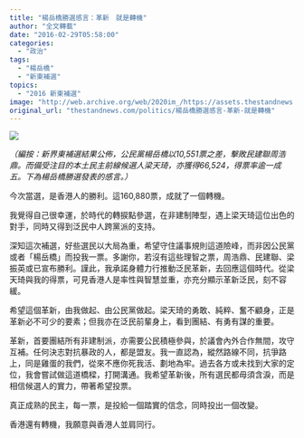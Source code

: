 ```yaml
---
title: "楊岳橋勝選感言：革新　就是轉機"
author: "全文轉載"
date: "2016-02-29T05:58:00"
categories:
  - "政治"
tags:
  - "楊岳橋"
  - "新東補選"
topics:
  - "2016 新東補選"
image: "http://web.archive.org/web/2020im_/https://assets.thestandnews.com/media/photos/y7_L2lSV.png"
original_url: "thestandnews.com/politics/楊岳橋勝選感言-革新-就是轉機"
---
```

![](http://web.archive.org/web/2020im_/https://assets.thestandnews.com/media/photos/y7_L2lSV.png)

_（編按：新界東補選結果公佈，公民黨楊岳橋以10,551票之差，擊敗民建聯周浩鼎。而備受注目的本土民主前線候選人梁天琦，亦獲得66,524，得票率逾一成五。下為楊岳橋勝選發表的感言。）_

今次當選，是香港人的勝利。這160,880票，成就了一個轉機。

我覺得自己很幸運，於時代的轉捩點參選，在非建制陣型，遇上梁天琦這位出色的對手，同時又得到泛民中人跨黨派的支持。

深知這次補選，好些選民以大局為重，希望守住議事規則這道險峰，而非因公民黨或者「楊岳橋」而投我一票。多謝你，若沒有這些理智之票，周浩鼎、民建聯、梁振英或已宣布勝利。謹此，我承諾身體力行推動泛民革新，去回應這個時代。從梁天琦與我的得票，可見香港人是率性與智慧並重，亦充分顯示革新泛民，刻不容緩。

希望這個革新，由我做起、由公民黨做起。梁天琦的勇敢、純粹、奮不顧身，正是革新必不可少的要素；但我亦在泛民前輩身上，看到團結、有勇有謀的重要。

革新，首要團結所有非建制派，亦需要公民積極參與，於議會內外合作無間，攻守互補。任何決志對抗暴政的人，都是盟友。我一直認為，縱然路線不同，抗爭路上，同是雞蛋的我們，從來不應你死我活、劃地為牢。過去各方或未找到大家的定位，我會嘗試做這道橋樑，打開溝通。我希望革新後，所有選民都毋須含淚，而是相信候選人的實力，帶著希望投票。

真正成熟的民主，每一票，是投給一個踏實的信念，同時投出一個改變。

香港還有轉機，我願意與香港人並肩同行。